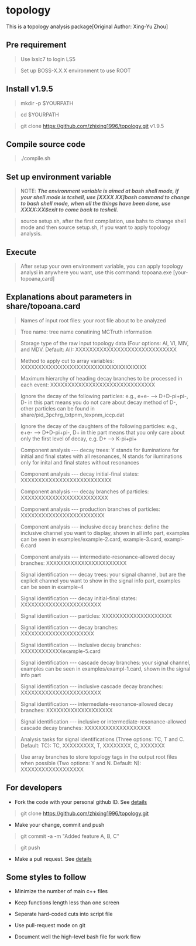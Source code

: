 # topology

This is a topology analysis package[Original Author: Xing-Yu Zhou]

## Pre requirement

> Use lxslc7 to login LS5

> Set up BOSS-X.X.X environment to use ROOT

## Install v1.9.5

> mkdir -p $YOURPATH

> cd $YOURPATH

> git clone https://github.com/zhixing1996/topology.git v1.9.5

## Compile source code

> ./compile.sh

## Set up environment variable

> NOTE: ***The environment variable is aimed at bash shell mode, if your shell mode is tcshell, use [XXXX XX]bash command to change to bash shell mode, when all the things have been done, use XXXX:XX$exit to come back to tcshell.***

> source setup.sh, after the first compilation, use bahs to change shell mode and then source setup.sh, if you want to apply topology analysis.

## Execute

> After setup your own environment variable, you can apply topology analysi in anywhere you want, use this command: topoana.exe [your-topoana,card]

## Explanations about parameters in share/topoana.card

> Names of input root files: your root file about to be analyzed

> Tree name: tree name conatining MCTruth information

> Storage type of the raw input topology data (Four options: AI, VI, MIV, and MDV. Default: AI): XXXXXXXXXXXXXXXXXXXXXXXXXXXXX

> Method to apply cut to array variables: XXXXXXXXXXXXXXXXXXXXXXXXXXXXXXXXXXXX

> Maximum hierarchy of heading decay branches to be processed in each event: XXXXXXXXXXXXXXXXXXXXXXXXXXXXXX

> Ignore the decay of the following particles: e.g., e+e- --> D+D-pi+pi-, D- in this part means you do not care about decay method of D-, other particles can be found in share/pid_3pchrg_txtpnm_texpnm_iccp.dat

> Ignore the decay of the daughters of the following particles: e.g., e+e- --> D+D-pi+pi-, D+ in thie part means that you only care about only the first level of decay, e.g. D+ --> K-pi+pi+

> Component analysis --- decay trees: Y stands for iluminations for initial and final states with all resonances, N stands for iluminations only for inital and final states without resonances

> Component analysis --- decay initial-final states: XXXXXXXXXXXXXXXXXXXXXXXXXX

> Component analysis --- decay branches of particles: XXXXXXXXXXXXXXXXXXXXXXXXX

> Component analysis --- production branches of particles: XXXXXXXXXXXXXXXXXXXXXXXX

> Component analysis --- inclusive decay branches: define the inclusive channel you want to display, shown in all info part, examples can be seen in examples/example-2.card, example-3.card, exampl-6.card

> Component analysis --- intermediate-resonance-allowed decay branches: XXXXXXXXXXXXXXXXXXXXXXX

> Signal identification --- decay trees: your signal channel, but are the explicit channel you want to show in the signal info part, examples can be seen in example-4

> Signal identification --- decay initial-final states: XXXXXXXXXXXXXXXXXXXXXXX

> Signal identification --- particles: XXXXXXXXXXXXXXXXXXXX

> Signal identification --- decay branches: XXXXXXXXXXXXXXXXXXXXX

> Signal identification --- inclusive decay branches: XXXXXXXXXXXXexample-5.card

> Signal identification --- cascade decay branches: your signal channel, examples can be seen in examples/exampl-1.card, shown in the signal info part

> Signal identification --- inclusive cascade decay branches: XXXXXXXXXXXXXXXXXXXXXXX

> Signal identification --- intermediate-resonance-allowed decay branches: XXXXXXXXXXXXXXXXXXX

> Signal identification --- inclusive or intermediate-resonance-allowed cascade decay branches: XXXXXXXXXXXXXXXXXXX

> Analysis tasks for signal identifications (Three options: TC, T and C. Default: TC): TC, XXXXXXXXX, T, XXXXXXXX, C, XXXXXXX

> Use array branches to store topology tags in the output root files when possible (Two options: Y and N. Default: N): XXXXXXXXXXXXXXXXXX

## For developers

- Fork the code with your personal github ID. See [details](https://help.github.com/articles/fork-a-repo/)

> git clone https://github.com/zhixing1996/topology.git

- Make your change, commit and push

> git commit -a -m "Added feature A, B, C"

> git push

- Make a pull request. See [details](https://help.github.com/articles/using-pull-requests/)

## Some styles to follow

- Minimize the number of main c++ files

- Keep functions length less than one screen

- Seperate hard-coded cuts into script file

- Use pull-request mode on git

- Document well the high-level bash file for work flow

